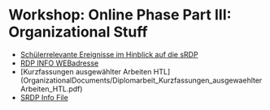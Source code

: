 # Workshop: Online Phase Part III: Organizational Stuff
- [Schülerrelevante Ereignisse im Hinblick auf die sRDP](OrganizationalDocuments/Schuelerrelevante_Ereignisse_im_Hinblick_auf_die_sRDP.pdf)
- [RDP INFO WEBadresse](OrganizationalDocuments/RDP_INFO_WEBadresse.docx)
- [Kurzfassungen ausgewählter Arbeiten HTL](OrganizationalDocuments/Diplomarbeit_Kurzfassungen_ausgewaehlter Arbeiten_HTL.pdf)
- [SRDP Info File](SRDP_Info.ppt)
